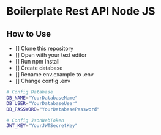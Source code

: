 # Boilerplate Rest API Node JS

## How to Use

- [] Clone this repository
- [] Open with your text editor
- [] Run npm install
- [] Create database
- [] Rename env.example to .env
- [] Change config .env

```bash
# Config Database
DB_NAME="YourDatabaseName"
DB_USER="YourDatabaseUser"
DB_PASSWORD="YourDatabasePassword"

# Config JsonWebToken
JWT_KEY="YourJWTSecretKey"
```
